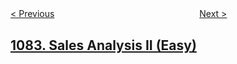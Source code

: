 <!--|This file generated by command(leetcode description); DO NOT EDIT.    |-->
<!--+----------------------------------------------------------------------+-->
<!--|@author    openset <openset.wang@gmail.com>                           |-->
<!--|@link      https://github.com/openset                                 |-->
<!--|@home      https://github.com/openset/leetcode                        |-->
<!--+----------------------------------------------------------------------+-->

[< Previous](https://github.com/openset/leetcode/tree/master/problems/sales-analysis-i "Sales Analysis I")
　　　　　　　　　　　　　　　　
[Next >](https://github.com/openset/leetcode/tree/master/problems/sales-analysis-iii "Sales Analysis III")

## [1083. Sales Analysis II (Easy)](https://leetcode.com/problems/sales-analysis-ii "1083. 销售分析II")


